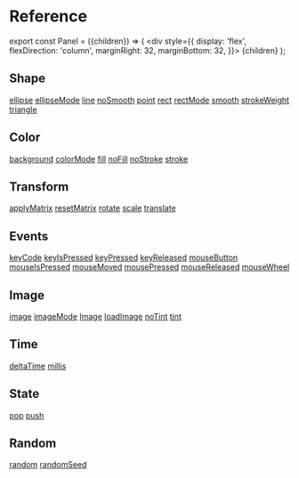 # Reference

export const Panel = ({children}) => (
    <div
        style={{
            display: 'flex',
            flexDirection: 'column',
            marginRight: 32,
            marginBottom: 32,
        }}>
        {children}
    </div>
);

<div
    style={{
        display: 'flex',
        flexWrap: 'wrap',
    }}>
    <Panel>
        <h2>Shape</h2>
        <a href="/docs/reference/ellipse">ellipse</a>
        <a href="/docs/reference/ellipseMode">ellipseMode</a>
        <a href="/docs/reference/line">line</a>
        <a href="/docs/reference/noSmooth">noSmooth</a>
        <a href="/docs/reference/point">point</a>
        <a href="/docs/reference/rect">rect</a>
        <a href="/docs/reference/rectMode">rectMode</a>
        <a href="/docs/reference/smooth">smooth</a>
        <a href="/docs/reference/strokeWeight">strokeWeight</a>
        <a href="/docs/reference/triangle">triangle</a>
    </Panel>
    <Panel>
        <h2>Color</h2>
        <a href="/docs/reference/background">background</a>
        <a href="/docs/reference/colorMode">colorMode</a>
        <a href="/docs/reference/fill">fill</a>
        <a href="/docs/reference/noFill">noFill</a>
        <a href="/docs/reference/noStroke">noStroke</a>
        <a href="/docs/reference/stroke">stroke</a>
    </Panel>
    <Panel>
        <h2>Transform</h2>
        <a href="/docs/reference/applyMatrix">applyMatrix</a>
        <a href="/docs/reference/resetMatrix">resetMatrix</a>
        <a href="/docs/reference/rotate">rotate</a>
        <a href="/docs/reference/scale">scale</a>
        <a href="/docs/reference/translate">translate</a>
    </Panel>
    <Panel>
        <h2>Events</h2>
        <a href="/docs/reference/keyCode">keyCode</a>
        <a href="/docs/reference/keyIsPressed">keyIsPressed</a>
        <a href="/docs/reference/keyPressed">keyPressed</a>
        <a href="/docs/reference/keyReleased">keyReleased</a>
        <a href="/docs/reference/mouseButton">mouseButton</a>
        <a href="/docs/reference/mouseIsPressed">mouseIsPressed</a>
        <a href="/docs/reference/mouseMoved">mouseMoved</a>
        <a href="/docs/reference/mousePressed">mousePressed</a>
        <a href="/docs/reference/mouseReleased">mouseReleased</a>
        <a href="/docs/reference/mouseWheel">mouseWheel</a>
    </Panel>
    <Panel>
        <h2>Image</h2>
        <a href="/docs/reference/image">image</a>
        <a href="/docs/reference/imageMode">imageMode</a>
        <a href="/docs/reference/image_">Image</a>
        <a href="/docs/reference/loadImage">loadImage</a>
        <a href="/docs/reference/noTint">noTint</a>
        <a href="/docs/reference/tint">tint</a>
    </Panel>
    <Panel>
        <h2>Time</h2>
        <a href="/docs/reference/deltaTime">deltaTime</a>
        <a href="/docs/reference/millis">millis</a>
    </Panel>
    <Panel>
        <h2>State</h2>
        <a href="/docs/reference/pop">pop</a>
        <a href="/docs/reference/push">push</a>
    </Panel>
    <Panel>
        <h2>Random</h2>
        <a href="/docs/reference/random">random</a>
        <a href="/docs/reference/randomSeed">randomSeed</a>
    </Panel>
</div>
